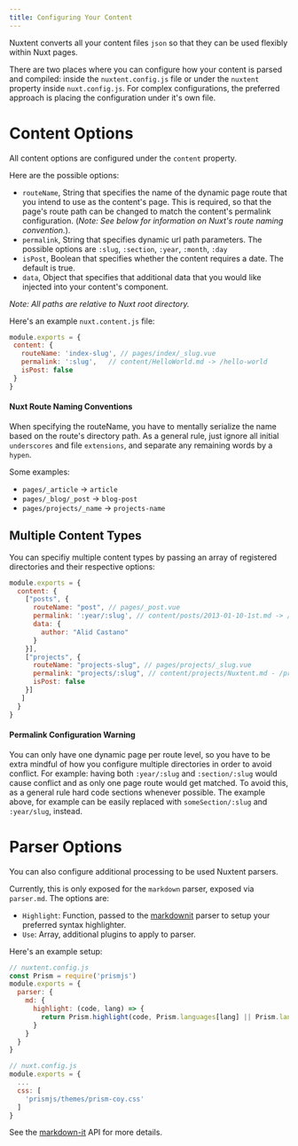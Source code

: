 ```yaml
---
title: Configuring Your Content
---
```


Nuxtent converts all your content files `json` so that they can be used flexibly within Nuxt pages.

There are two places where you can configure how your content is parsed and compiled: inside the `nuxtent.config.js` file or under the `nuxtent` property inside `nuxt.config.js`. For complex configurations, the preferred approach is placing the configuration under it's own file.

# Content Options

All content options are configured under the `content` property.

Here are the possible options:

- `routeName`, String that specifies the name of the dynamic page route that you intend to use as the content's page. This is required, so that the page's route path can be changed to match the content's permalink configuration. (*Note: See below for information on Nuxt's route naming convention.*).
- `permalink`, String that specifies dynamic url path parameters. The possible options are `:slug`, `:section`, `:year`, `:month`, `:day`
- `isPost`, Boolean that specifies whether the content requires a date. The default is true.
- `data`, Object that specifies that additional data that you would like injected into your content's component.


*Note: All paths are relative to Nuxt root directory.*

Here's an example `nuxt.content.js` file:

```js
module.exports = {
 content: {
   routeName: 'index-slug', // pages/index/_slug.vue
   permalink: ':slug',   // content/HelloWorld.md -> /hello-world
   isPost: false
 }
}

```

#### Nuxt Route Naming Conventions

When specifying the routeName, you have to mentally serialize the name based on the route's directory path. As a general rule, just ignore all initial `underscores` and file `extensions`, and separate any remaining words by a `hypen`.

Some examples:
- `pages/_article` -> `article`
- `pages/_blog/_post` -> `blog-post`
- `pages/projects/_name` -> `projects-name`

## Multiple Content Types

You can specifiy multiple content types by passing an array of registered directories and their respective options:

```js
module.exports = {
  content: {
    ["posts", {
      routeName: "post", // pages/_post.vue
      permalink: ':year/:slug', // content/posts/2013-01-10-1st.md -> /2013/1st
      data: {
        author: "Alid Castano"
      }
    }],
    ["projects", {
      routeName: "projects-slug", // pages/projects/_slug.vue
      permalink: "projects/:slug", // content/projects/Nuxtent.md - /projects/nuxtent
      isPost: false
    }]
   ]
  }
}

```

#### Permalink Configuration Warning

You can only have one dynamic page per route level, so you have to be extra mindful of how you configure multiple directories in order to avoid conflict. For example: having both `:year/:slug` and `:section/:slug` would cause conflict and as only one page route would get matched. To avoid this, as a general rule hard code sections whenever possible. The example above, for example can be easily replaced with `someSection/:slug` and `:year/slug`, instead.

# Parser Options

You can also configure additional processing to be used Nuxtent parsers.

Currently, this is only exposed for the `markdown` parser, exposed via `parser.md`.  The options are:

* `Highlight`: Function, passed to the [markdownit](https://github.com/markdown-it/markdown-it) parser to setup your preferred syntax highlighter.
* `Use`: Array, additional plugins to apply to parser.

Here's an example setup:

```js
// nuxtent.config.js
const Prism = require('prismjs')
module.exports = {
  parser: {
    md: {
      highlight: (code, lang) => {
        return Prism.highlight(code, Prism.languages[lang] || Prism.languages.markup)
      }
    }
  }
}

// nuxt.config.js
module.exports = {
  ...
  css: [
    'prismjs/themes/prism-coy.css'
  ]  
}
```

See the [markdown-it](https://github.com/markdown-it/markdown-it) API for more details.
